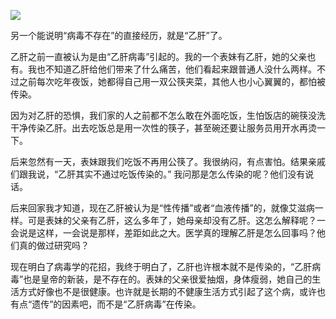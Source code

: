 <div class="captioned-image-container">

![](https://substackcdn.com/image/fetch/w_1456,c_limit,f_auto,q_auto:good,fl_progressive:steep/https%3A%2F%2Fbucketeer-e05bbc84-baa3-437e-9518-adb32be77984.s3.amazonaws.com%2Fpublic%2Fimages%2F10908853-92e7-4a78-8fcd-962f2f3dd06e_550x555.jpeg)


另一个能说明“病毒不存在”的直接经历，就是“乙肝”了。

乙肝之前一直被认为是由“乙肝病毒”引起的。我的一个表妹有乙肝，她的父亲也有。我也不知道乙肝给他们带来了什么痛苦，他们看起来跟普通人没什么两样。不过之前每次吃年夜饭，她都得自己用一双公筷夹菜，其他人也小心翼翼的，都怕被传染。

因为对乙肝的恐惧，我们家的人之前都不怎么敢在外面吃饭，生怕饭店的碗筷没洗干净传染乙肝。出去吃饭总是用一次性的筷子，甚至碗还要让服务员用开水再烫一下。

后来忽然有一天，表妹跟我们吃饭不再用公筷了。我很纳闷，有点害怕。结果亲戚们跟我说，“乙肝其实不通过吃饭传染的。” 我问那是怎么传染的呢？他们没有说话。

后来回家我才知道，现在乙肝被认为是“性传播”或者“血液传播”的，就像艾滋病一样。可是表妹的父亲有乙肝，这么多年了，她母亲却没有乙肝。这怎么解释呢？一会说是这样，一会说是那样，差距如此之大。医学真的理解乙肝是怎么回事吗？他们真的做过研究吗？

现在明白了病毒学的花招，我终于明白了，乙肝也许根本就不是传染的，“乙肝病毒”也是皇帝的新装，是不存在的。表妹的父亲很爱抽烟，身体瘦弱，她自己的生活方式好像也不是很健康。也许就是长期的不健康生活方式引起了这个病，或许也有点“遗传”的因素吧，而不是“乙肝病毒”在传染。
